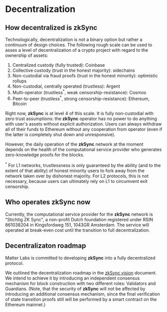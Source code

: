 # Decentralization

## How decentralized is zkSync

Technologically, decentralization is not a binary option but rather a continuum of design choices. The following rough
scale can be used to asses a level of decentralization of a crypto project with regard to the ownership of assets:

1. Centralized custody (fully trusted): Coinbase
2. Collective custody (trust in the honest majority): sidechains
3. Non-custodial via fraud proofs (trust in the honest minority): optimistic rollups
4. Non-custodial, centrally operated (trustless): Argent
5. Multi-operator (trustless<sup>\*</sup>, weak censorship-resistance): Cosmos
6. Peer-to-peer (trustless<sup>\*</sup>, strong censorship-resistance): Ethereum, Bitcoin

Right now, **zkSync** is at level 4 of this scale. It is fully non-custodial with zero trust assumptions: the **zkSync**
operator has no power to do anything with user's assets without explicit authorization. Users can always withdraw all of
their funds to Ethereum without any cooperation from operator (even if the latter is completely shut down and
unresponsive).

However, the daily operation of the **zkSync** network at the moment depends on the health of the computational service
provider who generates zero-knowledge proofs for the blocks.

<span class="footnote"><sup>\*</sup> For L1 networks, trustlessness is only guaranteed by the ability (and to the extent
of that ability) of honest minority users to fork away from the network taken over by dishonest majority. For L2
protocols, this is not necessary, because users can ultimately rely on L1 to circumvent exit censorship.</span>

## Who operates zkSync now

Currently, the computational service provider for the **zkSync** network is "Stichtig ZK Sync", a non-profit Dutch
foundation registered under RSIN 861038204 in Kingsfordweg 151, 1043GR Amsterdam. The service will operated at
break-even cost until the transition to full decentralization.

## Decentralizaton roadmap

Matter Labs is committed to developing **zkSync** into a fully decentralized protocol.

We outlined the decentralization roadmap in the
[zkSync vision](https://medium.com/matter-labs/introducing-zk-sync-the-missing-link-to-mass-adoption-of-ethereum-14c9cea83f58)
document. We intend to achieve it by introducing an independent consensus mechanism for block construction with two
different roles: Validators and Guardians. (Note, that the security of **zkSync** will not be affected by introducing an
additional consensus mechanism, since the final verification of state transition proofs still will be performed by a
smart contract on the Ethereum mainnet.)
